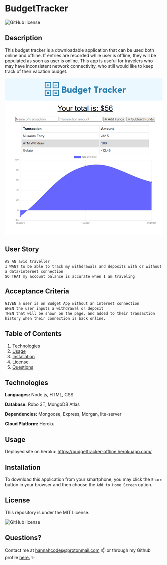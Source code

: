 # BudgetTracker

![GitHub license](https://img.shields.io/badge/license-MIT-blue.svg)

## Description


This budget tracker is a downloadable application that can be used both online and offline. If entries are recorded while user is offline, they will be populated as soon as user is online. This app is useful for travelers who may have inconsistent network connectivity, who still would like to keep track of their vacation budget.

![Screenshot](./public/img/screenshot.png)

## User Story
 
```
AS AN avid traveller
I WANT to be able to track my withdrawals and deposits with or without a data/internet connection
SO THAT my account balance is accurate when I am traveling

```

## Acceptance Criteria

```
GIVEN a user is on Budget App without an internet connection
WHEN the user inputs a withdrawal or deposit
THEN that will be shown on the page, and added to their transaction history when their connection is back online.
```



## Table of Contents
1. [Technologies](##Technologies)
1. [Usage](##Usage)
1. [Installation](##Installation)
1. [License](##License)
1. [Questions](##Questions)


## Technologies

**Languages:** Node.js, HTML, CSS

**Database:** Robo 3T, MongoDB Atlas

**Dependencies:** Mongoose, Express, Morgan, lite-server

**Cloud Platform:** Heroku

## Usage

Deployed site on heroku: https://budgettracker-offline.herokuapp.com/

## Installation

To download this application from your smartphone, you may click the ```Share``` button in your browser and then choose the ```Add to Home Screen``` option.


## License

This repository is under the MIT License.

![GitHub license](https://img.shields.io/badge/license-MIT-blue.svg)


## Questions?

Contact me at hannahcodes@protonmail.com 📫 or through my Github profile [here.](https://github.com/hannahnmcdonald) ✨


